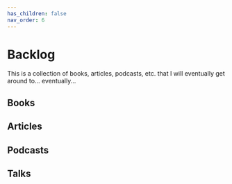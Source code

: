 ```yaml
---
has_children: false
nav_order: 6
---
```


# Backlog

This is a collection of books, articles, podcasts, etc. that I will eventually get around to... eventually...

## Books

## Articles

## Podcasts

## Talks
